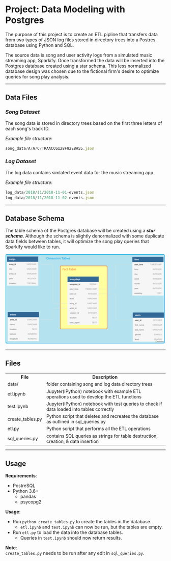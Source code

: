 # Project: Data Modeling with Postgres

The purpose of this project is to create an ETL pipline that transfers data from two types of JSON log files stored in directory trees into a Postres database using Python and SQL.

The source data is song and user activity logs from a simulated music streaming app, Sparkify. Once transformed the data will be inserted into the Postgres database created using a star schema. This less normalized database design was chosen due to the fictional firm's desire to optimize queries for song play analysis.

---

## Data Files

### _Song Dataset_

The song data is stored in directory trees based on the first three letters of each song's track ID.

_Example file structure_:
```javascript
song_data/A/A/C/TRAACCG128F92E8A55.json
```

### _Log Dataset_

The log data contains simlated event data for the music streaming app.

_Example file structure_:
```javascript
log_data/2018/11/2018-11-01-events.json
log_data/2018/11/2018-11-02-events.json
```

---

## Database Schema
The table schema of the Postgres database will be created using a **_star schema_**. Although the schema is slightly denormalized with some duplicate data fields between tables, it will optimize the song play queries that Sparkify would like to run.

![Sparkify SQL Schema](images/Sparkify_SQL_Schema.png)

---

## Files
<table>
  <tr>
    <th>File</th>
    <th>Description</th>
  </tr>
  <tr>
    <td>data/</td>
    <td>folder containing song and log data directory trees</td>
  </tr>
  <tr>
    <td>etl.ipynb</td>
    <td>Jupyter(IPython) notebook with example ETL operations used to develop the ETL functions</td>
  </tr>
  <tr>
    <td>test.ipynb</td>
    <td>Jupyter(IPython) notebook with test queries to check if data loaded into tables correctly</td>
  </tr>
  <tr>
    <td>create_tables.py</td>
    <td>Python script that deletes and recreates the database as outlined in sql_queries.py</td>
  </tr>
  <tr>
    <td>etl.py</td>
    <td>Python script that performs all the ETL operations</td>
  </tr>
  <tr>
    <td>sql_queries.py</td>
    <td>contains SQL queries as strings for table destruction, creation, & data insertion</td>
  </tr>
</table>

---

## Usage
<b>Requirements</b>:
- PostreSQL
- Python 3.6+
    + pandas
    + psycopg2

<b>Usage</b>:
- Run `python create_tables.py` to create the tables in the database.
    + `etl.ipynb` and `test.ipynb` can now be run, but the tables are empty.
- Run `etl.py` to load the data into the database tables.
    + Queries in `test.ipynb` should now return results.

<b>Note</b>:<br>
`create_tables.py` needs to be run after any edit in `sql_queries.py`.

